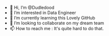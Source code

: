 - 👋 Hi, I’m @Dudledood
- 👀 I’m interested in Data Engineer
- 🌱 I’m currently learning this Lovely GitHub
- 💞️ I’m looking to collaborate on my dream team
- 📫 How to reach me : It's quite hard to do that.

<!---
Dudledood/Dudledood is a ✨ special ✨ repository because its `README.md` (this file) appears on your GitHub profile.
You can click the Preview link to take a look at your changes.
--->
